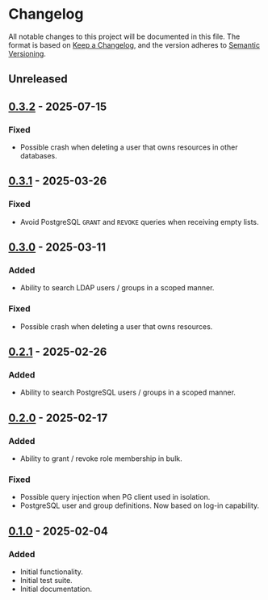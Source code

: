 # Changelog

All notable changes to this project will be documented in this file.
The format is based on [Keep a Changelog][docs-changelog], and the version adheres to [Semantic Versioning][docs-semver].


## Unreleased

## [0.3.2][changes-0.3.2] - 2025-07-15
### Fixed
- Possible crash when deleting a user that owns resources in other databases.

## [0.3.1][changes-0.3.1] - 2025-03-26
### Fixed
- Avoid PostgreSQL `GRANT` and `REVOKE` queries when receiving empty lists.

## [0.3.0][changes-0.3.0] - 2025-03-11
### Added
- Ability to search LDAP users / groups in a scoped manner.
### Fixed
- Possible crash when deleting a user that owns resources.

## [0.2.1][changes-0.2.1] - 2025-02-26
### Added
- Ability to search PostgreSQL users / groups in a scoped manner.

## [0.2.0][changes-0.2.0] - 2025-02-17
### Added
- Ability to grant / revoke role membership in bulk.
### Fixed
- Possible query injection when PG client used in isolation.
- PostgreSQL user and group definitions. Now based on log-in capability.

## [0.1.0][changes-0.1.0] - 2025-02-04
### Added
- Initial functionality.
- Initial test suite.
- Initial documentation.


[changes-0.1.0]: https://github.com/canonical/postgresql-ldap-sync/releases/tag/0.1.0
[changes-0.2.0]: https://github.com/canonical/postgresql-ldap-sync/compare/0.1.0...0.2.0
[changes-0.2.1]: https://github.com/canonical/postgresql-ldap-sync/compare/0.2.0...0.2.1
[changes-0.3.0]: https://github.com/canonical/postgresql-ldap-sync/compare/0.2.1...0.3.0
[changes-0.3.1]: https://github.com/canonical/postgresql-ldap-sync/compare/0.3.0...0.3.1
[changes-0.3.2]: https://github.com/canonical/postgresql-ldap-sync/compare/0.3.1...0.3.2
[docs-changelog]: https://keepachangelog.com/en/1.0.0/
[docs-semver]: https://semver.org/spec/v2.0.0.html
